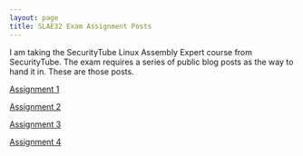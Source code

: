 ```yaml
---
layout: page
title: SLAE32 Exam Assignment Posts
---
```


I am taking the SecurityTube Linux Assembly Expert course from SecurityTube. The exam requires a series of public blog posts as the way to hand it in. These are those posts.

[Assignment 1](./slae32-assignment1)

[Assignment 2](./slae32-assignment2)

[Assignment 3](./slae32-assignment3)

[Assignment 4](./slae32-assignment4)
